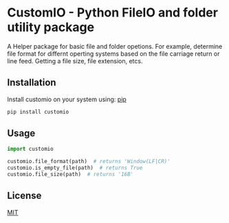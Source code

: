 # CustomIO - Python FileIO and folder utility package
A Helper package for basic file and folder opetions. For example, determine file format for differnt operting systems based on the file carriage return or line feed. Getting a file size, file extension, etcs.

## Installation

Install customio on your system using: [pip](https://pip.pypa.io/en/stable/)

```bash
pip install customio
```
## Usage

```python
import customio

customio.file_format(path)  # returns 'Window(LF|CR)'
customio.is_empty_file(path)  # returns True
customio.file_size(path)  # returns '16B'
```


## License
[MIT](https://choosealicense.com/licenses/mit/)